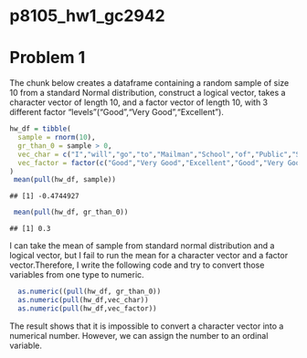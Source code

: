 p8105\_hw1\_gc2942
================

# Problem 1

The chunk below creates a dataframe containing a random sample of size
10 from a standard Normal distribution, construct a logical vector,
takes a character vector of length 10, and a factor vector of length 10,
with 3 different factor “levels”(“Good”,“Very Good”,“Excellent”).

``` r
hw_df = tibble(
  sample = rnorm(10),
  gr_than_0 = sample > 0,
  vec_char = c("I","will","go","to","Mailman","School","of","Public","School", "tommorrow"),
  vec_factor = factor(c("Good","Very Good","Excellent","Good","Very Good","Excellent","Good","Very Good","Excellent","Good"))
)
 mean(pull(hw_df, sample))
```

    ## [1] -0.4744927

``` r
 mean(pull(hw_df, gr_than_0)) 
```

    ## [1] 0.3

I can take the mean of sample from standard normal distribution and a
logical vector, but I fail to run the mean for a character vector and a
factor vector.Therefore, I write the following code and try to convert
those variables from one type to numeric.

``` r
  as.numeric((pull(hw_df, gr_than_0)) 
  as.numeric(pull(hw_df,vec_char))
  as.numeric(pull(hw_df,vec_factor))
```

The result shows that it is impossible to convert a character vector
into a numerical number. However, we can assign the number to an ordinal
variable.
